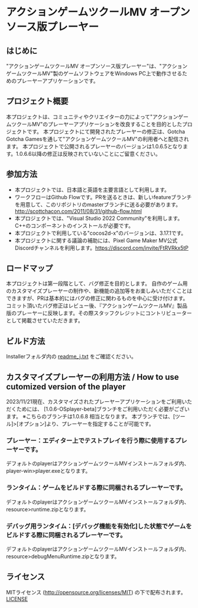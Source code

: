 
# アクションゲームツクールMV オープンソース版プレーヤー 

## はじめに

"アクションゲームツクールMV オープンソース版プレーヤー"は、"アクションゲームツクールMV"製のゲームソフトウェアをWindows PC上で動作させるためのプレーヤーアプリケーションです。

## プロジェクト概要

本プロジェクトは、コミュニティやクリエイターの力によって"アクションゲームツクールMV"のプレーヤーアプリケーションを改良することを目的としたプロジェクトです。
本プロジェクトにて開発されたプレーヤーの修正は、Gotcha Gotcha Gamesを通して"アクションゲームツクールMV"の利用者へと配信されます。
本プロジェクトで公開されるプレーヤーのバージョンは1.0.6.5となります。1.0.6.6以降の修正は反映されていないことにご留意ください。

## 参加方法

- 本プロジェクトでは、日本語と英語を主要言語として利用します。
- ワークフローはGithub Flowです。PRを送るときは、新しいfeatureブランチを用意して、このリポジトリのmasterブランチに送る必要があります。http://scottchacon.com/2011/08/31/github-flow.html
- 本プロジェクトでは、"Visual Studio 2022 Community"を利用します。C++のコンポーネントのインストールが必要です。
- 本プロジェクトで利用している"cocos2d-x"のバージョンは、3.17.1です。
- 本プロジェクトに関する議論の補助には、Pixel Game Maker MV公式Discordチャンネルを利用します。https://discord.com/invite/FtRVRkx5tP

## ロードマップ

本プロジェクトは第一段階として、バグ修正を目的とします。
自作のゲーム用のカスタマイズプレーヤーの制作や、新機能の追加等をお楽しみいただくことはできますが、PRは基本的にはバグの修正に関わるものを中心に受け付けます。
コミット頂いたバグ修正はレビュー後、『アクションゲームツクールMV』製品版のプレーヤーに反映します。その際スタッフクレジットにコントリビューターとして掲載させていただきます。

## ビルド方法

Installerフォルダ内の
[readme_j.txt](/Installer/readme_j.txt)
をご確認ください。

## カスタマイズプレーヤーの利用方法 / How to use cutomized version of the player
2023/11/21現在、カスタマイズされたプレーヤーアプリケーションをご利用いただくためには、
[1.0.6-OSplayer-beta]ブランチをご利用いただく必要がございます。
※こちらのブランチは1.0.6.8 相当となります。
本ブランチでは、[ツール]>[オプション]より、プレーヤーを指定することが可能です。

### プレーヤー：エディター上でテストプレイを行う際に使用するプレーヤーです。
デフォルトのplayerはアクションゲームツクールMVインストールフォルダ内、player-win>player.exeとなります。
### ランタイム：ゲームをビルドする際に同梱されるプレーヤーです。
デフォルトのplayerはアクションゲームツクールMVインストールフォルダ内、resource>runtime.zipとなります。
### デバッグ用ランタイム：[デバッグ機能を有効化]した状態でゲームをビルドする際に同梱されるプレーヤーです。
デフォルトのplayerはアクションゲームツクールMVインストールフォルダ内、resource>debugMenuRuntime.zipとなります。

## ライセンス

MITライセンス (http://opensource.org/licenses/MIT) の下で配布されます。
[LICENSE](LICENSE)
